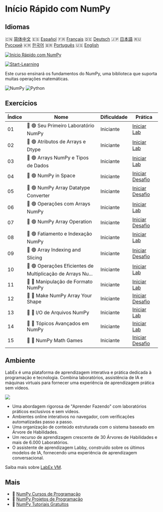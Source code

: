# Início Rápido com NumPy

## Idiomas

🇨🇳 [简体中文](README_zh.md) 🇪🇸 [Español](README_es.md) 🇫🇷 [Français](README_fr.md) 🇩🇪 [Deutsch](README_de.md) 🇯🇵 [日本語](README_ja.md) 🇷🇺 [Русский](README_ru.md) 🇰🇷 [한국어](README_ko.md) 🇧🇷 [Português](README_pt.md) 🇺🇸 [English](README.md) 

[![Início Rápido com NumPy](https://cover-creator.labex.io/quick-start-with-numpy.png?lang=pt)](https://labex.io/pt/courses/quick-start-with-numpy)

[![Start-Learning](https://img.shields.io/badge/Start-Learning-whitesmoke?style=for-the-badge)](https://labex.io/pt/courses/quick-start-with-numpy)

Este curso ensinará os fundamentos do NumPy, uma biblioteca que suporta muitas operações matemáticas.

![NumPy](https://img.shields.io/badge/NumPy-whitesmoke?style=for-the-badge&logo=numpy)
![Python](https://img.shields.io/badge/Python-whitesmoke?style=for-the-badge&logo=python)


## Exercícios

|   Índice | Nome                                                        | Dificuldade   | Prática                                                                                                                             |
|----------|-------------------------------------------------------------|---------------|-------------------------------------------------------------------------------------------------------------------------------------|
|       01 | 📖 🟢 Seu Primeiro Laboratório NumPy                        | Iniciante     | <a target='_blank' href='https://labex.io/pt/tutorials/numpy-your-first-numpy-lab-92735'>Iniciar Lab</a>                            |
|       02 | 📖 🟢 Atributos de Arrays e Dtype                           | Iniciante     | <a target='_blank' href='https://labex.io/pt/tutorials/python-array-attributes-and-dtype-8027'>Iniciar Lab</a>                      |
|       03 | 📖 🟢 Arrays NumPy e Tipos de Dados                         | Iniciante     | <a target='_blank' href='https://labex.io/pt/tutorials/python-numpy-arrays-and-data-types-4996'>Iniciar Lab</a>                     |
|       04 | 🎯 🟢 NumPy in Space                                        | Iniciante     | <a target='_blank' href='https://labex.io/pt/labs/python-numpy-in-space-33961'>Iniciar Desafio</a>                                  |
|       05 | 🎯 🟢 NumPy Array Datatype Converter                        | Iniciante     | <a target='_blank' href='https://labex.io/pt/labs/python-numpy-array-datatype-converter-9187'>Iniciar Desafio</a>                   |
|       06 | 📖 🟢 Operações com Arrays NumPy                            | Iniciante     | <a target='_blank' href='https://labex.io/pt/tutorials/numpy-numpy-array-operations-1403'>Iniciar Lab</a>                           |
|       07 | 🎯 🟢 NumPy Array Operation                                 | Iniciante     | <a target='_blank' href='https://labex.io/pt/labs/numpy-numpy-array-operation-8708'>Iniciar Desafio</a>                             |
|       08 | 📖 🟢 Fatiamento e Indexação NumPy                          | Iniciante     | <a target='_blank' href='https://labex.io/pt/tutorials/python-numpy-slicing-and-indexing-352'>Iniciar Lab</a>                       |
|       09 | 🎯 🟢 Array Indexing and Slicing                            | Iniciante     | <a target='_blank' href='https://labex.io/pt/labs/python-array-indexing-and-slicing-38504'>Iniciar Desafio</a>                      |
|       10 | 📖 🟢 Operações Eficientes de Multiplicação de Arrays Nu... | Iniciante     | <a target='_blank' href='https://labex.io/pt/tutorials/python-efficient-numpy-array-multiplication-operations-5007'>Iniciar Lab</a> |
|       11 | 📖 🔵 Manipulação de Formato NumPy                          | Iniciante     | <a target='_blank' href='https://labex.io/pt/tutorials/numpy-numpy-shape-manipulation-214'>Iniciar Lab</a>                          |
|       12 | 🎯 🔵 Make NumPy Array Your Shape                           | Iniciante     | <a target='_blank' href='https://labex.io/pt/labs/python-make-numpy-array-your-shape-8687'>Iniciar Desafio</a>                      |
|       13 | 📖 🔵 I/O de Arquivos NumPy                                 | Iniciante     | <a target='_blank' href='https://labex.io/pt/tutorials/python-numpy-file-io-127'>Iniciar Lab</a>                                    |
|       14 | 📖 🔵 Tópicos Avançados em NumPy                            | Iniciante     | <a target='_blank' href='https://labex.io/pt/tutorials/python-numpy-advanced-topics-11'>Iniciar Lab</a>                             |
|       15 | 🎯 🔵 NumPy Math Games                                      | Iniciante     | <a target='_blank' href='https://labex.io/pt/labs/python-numpy-math-games-10'>Iniciar Desafio</a>                                   |

## Ambiente

LabEx é uma plataforma de aprendizagem interativa e prática dedicada à programação e tecnologia. Combina laboratórios, assistência de IA e máquinas virtuais para fornecer uma experiência de aprendizagem prática sem vídeos.

![](https://tutorial-screenshot.getvm.io/images/vm-1725247253.png)

- Uma abordagem rigorosa de "Aprender Fazendo" com laboratórios práticos exclusivos e sem vídeos.
- Ambientes online interativos no navegador, com verificações automatizadas passo a passo.
- Uma organização de conteúdo estruturada com o sistema baseado em Árvore de Habilidades.
- Um recurso de aprendizagem crescente de 30 Árvores de Habilidades e mais de 6.000 Laboratórios.
- O assistente de aprendizagem Labby, construído sobre os últimos modelos de IA, fornecendo uma experiência de aprendizagem conversacional.

Saiba mais sobre [LabEx VM](https://support.labex.io/using-labex/virtual-machine).

## Mais

- 🔗 [NumPy Cursos de Programação](https://github.com/labex-labs/awesome-programming-courses)
- 🔗 [NumPy Projetos de Programação](https://github.com/labex-labs/awesome-programming-projects)
- 🔗 [NumPy Tutoriais Gratuitos](https://github.com/labex-labs/numpy-free-tutorials)

